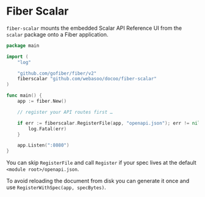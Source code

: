 # Fiber Scalar

`fiber-scalar` mounts the embedded Scalar API Reference UI from the `scalar`
package onto a Fiber application.

```go
package main

import (
	"log"

	"github.com/gofiber/fiber/v2"
	fiberscalar "github.com/webasoo/docoo/fiber-scalar"
)

func main() {
	app := fiber.New()

	// register your API routes first …

	if err := fiberscalar.RegisterFile(app, "openapi.json"); err != nil {
		log.Fatal(err)
	}

	app.Listen(":8080")
}
```

You can skip `RegisterFile` and call `Register` if your spec lives at the
default `<module root>/openapi.json`.

To avoid reloading the document from disk you can generate it once and use
`RegisterWithSpec(app, specBytes)`.

